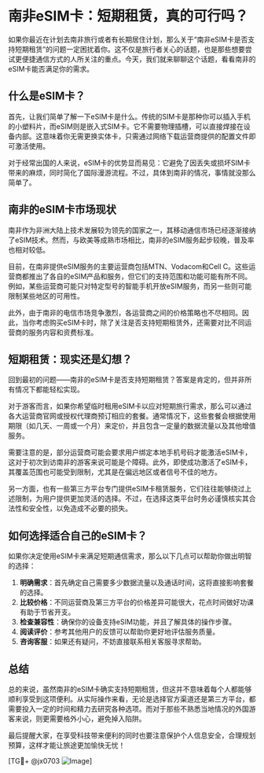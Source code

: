 # 南非eSIM卡：短期租赁，真的可行吗？

如果你最近在计划去南非旅行或者有长期居住计划，那么关于“南非eSIM卡是否支持短期租赁”的问题一定困扰着你。这不仅是旅行者关心的话题，也是那些想要尝试更便捷通信方式的人所关注的重点。今天，我们就来聊聊这个话题，看看南非的eSIM卡能否满足你的需求。

## 什么是eSIM卡？

首先，让我们简单了解一下eSIM卡是什么。传统的SIM卡是那种你可以插入手机的小塑料片，而eSIM则是嵌入式SIM卡。它不需要物理插槽，可以直接焊接在设备内部。这意味着你无需更换实体卡，只需通过网络下载运营商提供的配置文件即可激活使用。

对于经常出国的人来说，eSIM卡的优势显而易见：它避免了因丢失或损坏SIM卡带来的麻烦，同时简化了国际漫游流程。不过，具体到南非的情况，事情就没那么简单了。

## 南非的eSIM卡市场现状

南非作为非洲大陆上技术发展较为领先的国家之一，其移动通信市场已经逐渐接纳了eSIM技术。然而，与欧美等成熟市场相比，南非的eSIM服务起步较晚，普及率也相对较低。

目前，在南非提供eSIM服务的主要运营商包括MTN、Vodacom和Cell C。这些运营商都推出了各自的eSIM产品和服务，但它们的支持范围和功能可能有所不同。例如，某些运营商可能只对特定型号的智能手机开放eSIM服务，而另一些则可能限制某些地区的可用性。

此外，由于南非的电信市场竞争激烈，各运营商之间的价格策略也不尽相同。因此，当你考虑购买eSIM卡时，除了关注是否支持短期租赁外，还需要对比不同运营商的服务内容和资费标准。

## 短期租赁：现实还是幻想？

回到最初的问题——南非的eSIM卡是否支持短期租赁？答案是肯定的，但并非所有情况下都能轻松实现。

对于游客而言，如果你希望临时租用eSIM卡以应对短期旅行需求，那么可以通过各大运营商官网或授权代理商预订相应的套餐。通常情况下，这些套餐会根据使用期限（如几天、一周或一个月）来定价，并且包含一定量的数据流量以及其他增值服务。

需要注意的是，部分运营商可能会要求用户绑定本地手机号码才能激活eSIM卡，这对于初次到访南非的游客来说可能是个障碍。此外，即使成功激活了eSIM卡，其覆盖范围也可能受到限制，尤其是在偏远地区或者信号不佳的地方。

另一方面，也有一些第三方平台专门提供eSIM卡租赁服务，它们往往能够绕过上述限制，为用户提供更加灵活的选择。不过，在选择这类平台时务必谨慎核实其合法性和安全性，以免造成不必要的损失。

## 如何选择适合自己的eSIM卡？

如果你决定使用eSIM卡来满足短期通信需求，那么以下几点可以帮助你做出明智的选择：

1. **明确需求**：首先确定自己需要多少数据流量以及通话时间，这将直接影响套餐的选择。
2. **比较价格**：不同运营商及第三方平台的价格差异可能很大，花点时间做好功课有助于节省开支。
3. **检查兼容性**：确保你的设备支持eSIM功能，并且了解具体的操作步骤。
4. **阅读评价**：参考其他用户的反馈可以帮助你更好地评估服务质量。
5. **咨询客服**：如果还有疑问，不妨直接联系相关客服寻求帮助。

## 总结

总的来说，虽然南非的eSIM卡确实支持短期租赁，但这并不意味着每个人都能够顺利享受到这项便利。从实际操作来看，无论是选择官方渠道还是第三方平台，都需要投入一定的时间和精力去研究各种选项。而对于那些不熟悉当地情况的外国游客来说，则更需要格外小心，避免掉入陷阱。

最后提醒大家，在享受科技带来便利的同时也要注意保护个人信息安全，合理规划预算，这样才能让旅途更加愉快无忧！

[TG💪+ @jx0703 ![Image](https://github.com/user-attachments/assets/dbca1d08-cadb-493c-b0ec-ad6f7a83f270)]